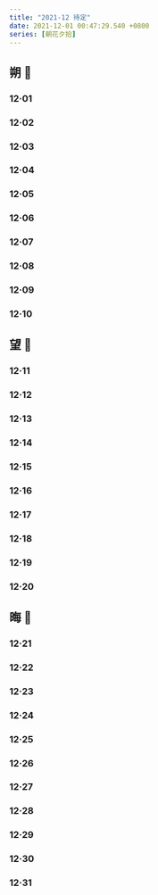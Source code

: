 ```yaml
---
title: "2021-12 待定"
date: 2021-12-01 00:47:29.540 +0800
series: [朝花夕拾]
---
```


## 朔 🎈

### 12·01 

### 12·02 

### 12·03 

### 12·04 

### 12·05 

### 12·06 

### 12·07 

### 12·08 

### 12·09 

### 12·10 

## 望 📡

### 12·11

### 12·12

### 12·13

### 12·14

### 12·15

### 12·16

### 12·17

### 12·18

### 12·19

### 12·20


## 晦 💫

### 12·21

### 12·22

### 12·23

### 12·24

### 12·25

### 12·26

### 12·27

### 12·28

### 12·29

### 12·30

### 12·31
